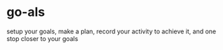 # go-als
setup your goals, make a plan, record your activity to achieve it, and one stop closer to your goals
